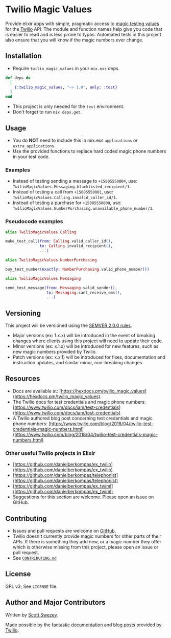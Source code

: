 # Twilio Magic Values

Provide elixir apps with simple, pragmatic access to [magic testing values](https://www.twilio.com/docs/iam/test-credentials) for the [Twilio](https://www.twilio.com) API. The module and function names help give you code that is easier to read and is less prone to typos. Automated tests in this project also ensure that you will know if the magic numbers ever change.

## Installation

- Require `twilio_magic_values` in your `mix.exs` deps.

```elixir
def deps do
  [
    {:twilio_magic_values, "~> 1.0", only: :test}
  ]
end
```

- This project is only needed for the `test` environment.
- Don't forget to run `mix deps.get`.

## Usage

- You do **NOT** need to include this in mix.exs `applications` or `extra_applications`.
- Use the provided functions to replace hard coded magic phone numbers in your test code.

### Examples

- Instead of testing sending a message to `+15005550004`, use: `TwilioMagicValues.Messaging.blacklisted_recipient/1`.
- Instead of testing a call from `+15005550001`, use: `TwilioMagicValues.Calling.invalid_caller_id/1`.
- Instead of testing a purchase for `+15005550000`, use: `TwilioMagicValues.NumberPurchasing.unavailable_phone_number/1`.

### Pseudocode examples

```elixir
alias TwilioMagicValues.Calling

make_test_call(from: Calling.valid_caller_id(),
               to: Calling.invalid_recipient(),
               ...)
```

```elixir
alias TwilioMagicValues.NumberPurchasing

buy_test_number(exactly: NumberPurchasing.valid_phone_number())
```

```elixir
alias TwilioMagicValues.Messaging

send_test_message(from: Messaging.valid_sender(),
                  to: Messaging.cant_receive_sms(),
                  ...)
```

## Versioning

This project will be versioned using the [SEMVER 2.0.0 rules](https://semver.org).

- Major versions (ex: 1.x.x) will be introduced in the event of breaking changes where clients using this project will need to update their code.
- Minor versions (ex: x.1.x) will be introduced for new features, such as new magic numbers provided by Twilio.
- Patch versions (ex: x.x.1) will be introduced for fixes, documentation and instruction updates, and similar minor, non-breaking changes.

## Resources

- Docs are available at: [https://hexdocs.pm/twilio_magic_values](https://hexdocs.pm/twilio_magic_values).
- The Twilio docs for test credentials and magic phone numbers: [https://www.twilio.com/docs/iam/test-credentials](https://www.twilio.com/docs/iam/test-credentials)
- A Twilio authored blog post concerning test credentials and magic phone numbers: [https://www.twilio.com/blog/2018/04/twilio-test-credentials-magic-numbers.html](https://www.twilio.com/blog/2018/04/twilio-test-credentials-magic-numbers.html)

### Other useful Twilio projects in Elixir

- [https://github.com/danielberkompas/ex_twilio](https://github.com/danielberkompas/ex_twilio)
- [https://github.com/danielberkompas/telephonist](https://github.com/danielberkompas/telephonist)
- [https://github.com/danielberkompas/ex_twiml](https://github.com/danielberkompas/ex_twiml)
- Suggestions for this section are welcome. Please open an issue on GitHub.

## Contributing

- Issues and pull requests are welcome on [GitHub](https://github.com/scottswezey/twilio_magic_values).
- Twilio doesn't currently provide magic numbers for other parts of their APIs. If there is something they add new, or a magic number they offer which is otherwise missing from this project, please open an issue or pull request.
- See [`CONTRIBUTING.md`](https://github.com/scottswezey/twilio_magic_values/blob/master/CONTRIBUTING.md)

## License

GPL v3; See `LICENSE` file.

## Author and Major Contributors

Written by [Scott Swezey](https://github.com/scottswezey).

Made possible by the [fantastic documentation](https://www.twilio.com/docs/iam/test-credentials) and [blog posts](https://www.twilio.com/blog/2018/04/twilio-test-credentials-magic-numbers.html) provided by [Twilio](https://www.twilio.com).
